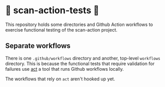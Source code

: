 # :construction: scan-action-tests :construction:

This repository holds some directories and Github Action workflows to exercise functional testing of the scan-action project.

## Separate workflows
There is one `.github/workflows` directory and another, top-level `workflows` directory. This is because the functional tests that require validation for failures use [act](https://github.com/nektos/act) a tool that runs Github workflows locally.

The workflows that rely on `act` aren't hooked up yet.
